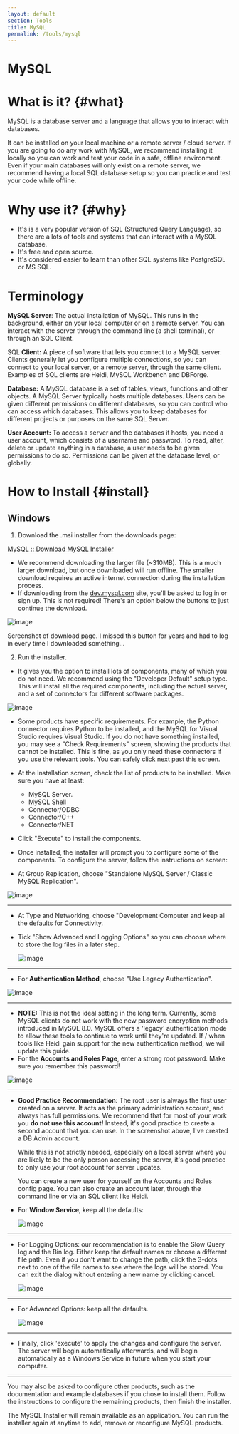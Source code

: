 ```yaml
---
layout: default
section: Tools
title: MySQL
permalink: /tools/mysql
---
```


# MySQL

# What is it? {#what}

MySQL is a database server and a language that allows you to interact with databases.

It can be installed on your local machine or a remote server / cloud server. If you are going to do any work with MySQL, we recommend installing it locally so you can work and test your code in a safe, offline environment. Even if your main databases will only exist on a remote server, we recommend having a local SQL database setup so you can practice and test your code while offline.

# Why use it? {#why}

- It's is a very popular version of SQL (Structured Query Language), so there are a lots of tools and systems that can interact with a MySQL database.
- It's free and open source.
- It's considered easier to learn than other SQL systems like PostgreSQL or MS SQL.

# Terminology

**MySQL Server**: The actual installation of MySQL. This runs in the background, either on your local computer or on a remote server. You can interact with the server through the command line (a shell terminal), or through an SQL Client.

SQL **Client:** A piece of software that lets you connect to a MySQL server. Clients generally let you configure multiple connections, so you can connect to your local server, or a remote server, through the same client. Examples of SQL clients are Heidi, MySQL Workbench and DBForge.

**Database:** A MySQL database is a set of tables, views, functions and other objects. A MySQL Server typically hosts multiple databases. Users can be given different permissions on different databases, so you can control who can access which databases. This allows you to keep databases for different projects or purposes on the same SQL Server.

**User Account:** To access a server and the databases it hosts, you need a user account, which consists of a username and password. To read, alter, delete or update anything in a database, a user needs to be given permissions to do so. Permissions can be given at the database level, or globally.

# How to Install {#install}

## Windows

1. Download the .msi installer from the downloads page:

[MySQL :: Download MySQL Installer](https://dev.mysql.com/downloads/installer/)

- We recommend downloading the larger file (~310MB). This is a much larger download, but once downloaded will run offline. The smaller download requires an active internet connection during the installation process.
- If downloading from the [dev.mysql.com](http://dev.mysql.com) site, you'll be asked to log in or sign up. This is not required! There's an option below the buttons to just continue the download.

![image](/assets/images/MySQL/Screenshot2018-10-2212-b6509f08-cad9-4e2b-a443-95bce75ee2b5.13.27.png)

Screenshot of download page. I missed this button for years and had to log in every time I downloaded something...

2. Run the installer.

- It gives you the option to install lots of components, many of which you do not need. We recommend using the "Developer Default" setup type. This will install all the required components, including the actual server, and a set of connectors for different software packages.

![image](/assets/images/MySQL/Screenshot2018-10-2212-5823a41e-c3a1-46fa-9b02-79f43a08750c.20.03.png)

- Some products have specific requirements. For example, the Python connector requires Python to be installed, and the MySQL for Visual Studio requires Visual Studio. If you do not have something installed, you may see a "Check Requirements" screen, showing the products that cannot be installed. This is fine, as you only need these connectors if you use the relevant tools. You can safely click next past this screen.
- At the Installation screen, check the list of products to be installed. Make sure you have at least:
  - MySQL Server.
  - MySQL Shell
  - Connector/ODBC
  - Connector/C++
  - Connector/NET
- Click "Execute" to install the components.
- Once installed, the installer will prompt you to configure some of the components. To configure the server, follow the instructions on screen:

- At Group Replication, choose "Standalone MySQL Server / Classic MySQL Replication".

![image](/assets/images/MySQL/Screenshot2018-10-2212-42bbc595-7b80-46a2-b33c-c4ff33e4ecfb.28.05.png)

---

- At Type and Networking, choose "Development Computer and keep all the defaults for Connectivity.
- Tick "Show Advanced and Logging Options" so you can choose where to store the log files in a later step.

  ![image](/assets/images/MySQL/Screenshot2018-10-2212-1c454a37-5711-47c5-b908-3d75ba5a627f-86322c70-a6d5-4cae-8a4b-f369d9bb31b9.28.22.png)

---

- For **Authentication Method**, choose "Use Legacy Authentication".

![image](/assets/images/MySQL/Screenshot2018-10-2212-cb4b4b0c-a34b-4113-b546-049bfb4a707e.34.57.png)

---

- **NOTE:** This is not the ideal setting in the long term. Currently, some MySQL clients do not work with the new password encryption methods introduced in MySQL 8.0. MySQL offers a 'legacy' authentication mode to allow these tools to continue to work until they're updated. If / when tools like Heidi gain support for the new authentication method, we will update this guide.
- For the **Accounts and Roles Page**, enter a strong root password. Make sure you remember this password!

![image](/assets/images/MySQL/Screenshot2018-10-2212-b6928504-09e4-4b07-b311-4ae03ecbbb24.29.51.png)

---

- **Good Practice Recommendation:** The root user is always the first user created on a server. It acts as the primary administration account, and always has full permissions. We recommend that for most of your work you **do not use this account!** Instead, it's good practice to create a second account that you can use. In the screenshot above, I've created a DB Admin account.

  While this is not strictly needed, especially on a local server where you are likely to be the only person accessing the server, it's good practice to only use your root account for server updates.

  You can create a new user for yourself on the Accounts and Roles config page. You can also create an account later, through the command line or via an SQL client like Heidi.

- For **Window Service**, keep all the defaults:

  ![image](/assets/images/MySQL/Screenshot2018-10-2212-d9b171db-d7b2-486a-9b5d-4569beaeee92-d21254a8-5b81-445f-a04a-9d6ddf8922de.30.02.png)

---

- For Logging Options: our recommendation is to enable the Slow Query log and the Bin log. Either keep the default names or choose a different file path. Even if you don't want to change the path, click the 3-dots next to one of the file names to see where the logs will be stored. You can exit the dialog without entering a new name by clicking cancel.

  ![image](/assets/images/MySQL/Screenshot2018-10-2213-d83449df-f392-423b-b1c0-8749087d4a3f-3a551f23-8778-4378-9f15-20db482e9f63.45.45.png)

---

- For Advanced Options: keep all the defaults.

  ![image](/assets/images/MySQL/Screenshot2018-10-2212-c373581c-d5dd-4e02-bca4-4599e761c348-4b36b60d-f0b0-4dae-b880-3c0b3c32aaf9.31.31.png)

---

- Finally, click 'execute' to apply the changes and configure the server. The server will begin automatically afterwards, and will begin automatically as a Windows Service in future when you start your computer.

---

You may also be asked to configure other products, such as the documentation and example databases if you chose to install them. Follow the instructions to configure the remaining products, then finish the installer.

The MySQL Installer will remain available as an application. You can run the installer again at anytime to add, remove or reconfigure MySQL products.
